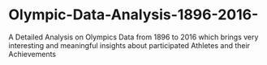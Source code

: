# Olympic-Data-Analysis-1896-2016-
A Detailed Analysis on Olympics Data from 1896 to 2016 which brings very interesting and meaningful insights about participated Athletes and their Achievements
